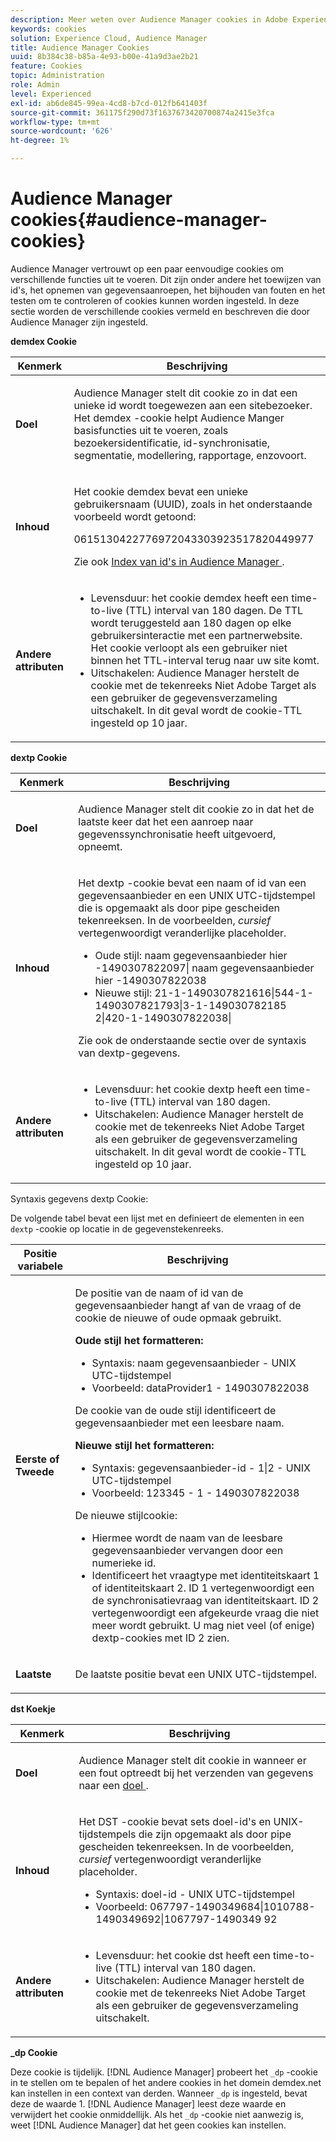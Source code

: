 ```yaml
---
description: Meer weten over Audience Manager cookies in Adobe Experience Cloud?
keywords: cookies
solution: Experience Cloud, Audience Manager
title: Audience Manager Cookies
uuid: 8b384c38-b85a-4e93-b00e-41a9d3ae2b21
feature: Cookies
topic: Administration
role: Admin
level: Experienced
exl-id: ab6de845-99ea-4cd8-b7cd-012fb641403f
source-git-commit: 361175f290d73f1637673420700874a2415e3fca
workflow-type: tm+mt
source-wordcount: '626'
ht-degree: 1%

---
```


# Audience Manager cookies{#audience-manager-cookies}

Audience Manager vertrouwt op een paar eenvoudige cookies om verschillende functies uit te voeren. Dit zijn onder andere het toewijzen van id&#39;s, het opnemen van gegevensaanroepen, het bijhouden van fouten en het testen om te controleren of cookies kunnen worden ingesteld. In deze sectie worden de verschillende cookies vermeld en beschreven die door Audience Manager zijn ingesteld.

**demdex Cookie**

<table id="table_1CCF7EA2BC9E421F8DEECA5F611E33F6"> 
 <thead> 
  <tr> 
   <th colname="col1" class="entry"> Kenmerk </th> 
   <th colname="col2" class="entry"> Beschrijving </th> 
  </tr> 
 </thead>
 <tbody> 
  <tr> 
   <td colname="col1"> <p> <b> Doel </b> </p> </td> 
   <td colname="col2"> <p> <span class="keyword"> Audience Manager </span> stelt dit cookie zo in dat een unieke id wordt toegewezen aan een sitebezoeker. Het <span class="wintitle"> demdex </span> -cookie helpt <span class="keyword"> Audience Manger </span> basisfuncties uit te voeren, zoals bezoekersidentificatie, id-synchronisatie, segmentatie, modellering, rapportage, enzovoort. </p> </td> 
  </tr> 
  <tr> 
   <td colname="col1"> <p> <b> Inhoud </b> </p> </td> 
   <td colname="col2"> <p>Het cookie <span class="wintitle"> demdex </span> bevat een unieke gebruikersnaam (UUID), zoals in het onderstaande voorbeeld wordt getoond: </p> <p> <span class="codeph"> 0615130422776972043303923517820449977 </span> </p> <p>Zie ook <a href="https://experienceleague.adobe.com/docs/audience-manager/user-guide/reference/ids-in-aam.html?lang=nl-NL" format="https" scope="external"> Index van id's in Audience Manager </a> . </p> </td> 
  </tr> 
  <tr> 
   <td colname="col1"> <p> <b> Andere attributen </b> </p> </td> 
   <td colname="col2"> <p> 
     <ul id="ul_11291DA87C5045E880034E06C863BCDA"> 
      <li id="li_40C30A06A12449A4A8748621223CA71B">Levensduur: het cookie <span class="wintitle"> demdex </span> heeft een time-to-live (TTL) interval van 180 dagen. De TTL wordt teruggesteld aan 180 dagen op elke gebruikersinteractie met een partnerwebsite. Het cookie verloopt als een gebruiker niet binnen het TTL-interval terug naar uw site komt. </li> 
      <li id="li_A589EDA2198249829207A183872EF1FF">Uitschakelen: <span class="keyword"> Audience Manager </span> herstelt de cookie met de tekenreeks <span class="codeph"> Niet Adobe Target </span> als een gebruiker de gegevensverzameling uitschakelt. In dit geval wordt de cookie-TTL ingesteld op 10 jaar. </li> 
     </ul> </p> </td> 
  </tr> 
 </tbody> 
</table>

**dextp Cookie**

<table id="table_7343C9C9ADD24D3FA693ECC76E4A4045"> 
 <thead> 
  <tr> 
   <th colname="col1" class="entry"> Kenmerk </th> 
   <th colname="col2" class="entry"> Beschrijving </th> 
  </tr> 
 </thead>
 <tbody> 
  <tr> 
   <td colname="col1"> <p> <b> Doel </b> </p> </td> 
   <td colname="col2"> <p> <span class="keyword"> Audience Manager </span> stelt dit cookie zo in dat het de laatste keer dat het een aanroep naar gegevenssynchronisatie heeft uitgevoerd, opneemt. </p> </td> 
  </tr> 
  <tr> 
   <td colname="col1"> <p> <b> Inhoud </b> </p> </td> 
   <td colname="col2"> <p>Het <span class="wintitle"> dextp </span> -cookie bevat een naam of id van een gegevensaanbieder en een UNIX UTC-tijdstempel die is opgemaakt als door pipe gescheiden tekenreeksen. In de voorbeelden, <i> cursief </i> vertegenwoordigt veranderlijke placeholder. </p> <p> 
     <ul id="ul_80D0BC3FCF06470991E12712401D784A"> 
      <li id="li_03747A433CEB4756A26CD866E716B89D">Oude stijl: <span class="codeph"> <span class="varname"> naam gegevensaanbieder hier </span> -1490307822097| <span class="varname"> naam gegevensaanbieder hier </span> -1490307822038 </span> </li> 
      <li id="li_79E7000E82DB4ADA9E9887B017343B2D">Nieuwe stijl: <span class="codeph"> 21-1-1490307821616|544-1-1490307821793|3-1-149030782185 2|420-1-1490307822038| </span> </li> 
     </ul> </p> <p>Zie ook de onderstaande sectie over de syntaxis van dextp-gegevens. </p> </td> 
  </tr> 
  <tr> 
   <td colname="col1"> <p> <b> Andere attributen </b> </p> </td> 
   <td colname="col2"> <p> 
     <ul id="ul_4922AC2CD55D4C888A6FBEB22F8B889B"> 
      <li id="li_91A68C44E53840379C2ACDED25468735">Levensduur: het cookie <span class="wintitle"> dextp </span> heeft een time-to-live (TTL) interval van 180 dagen. </li> 
      <li id="li_6B8C674EFAAC4DABA0A640CF29247F99">Uitschakelen: <span class="keyword"> Audience Manager </span> herstelt de cookie met de tekenreeks <span class="codeph"> Niet Adobe Target </span> als een gebruiker de gegevensverzameling uitschakelt. In dit geval wordt de cookie-TTL ingesteld op 10 jaar. </li> 
     </ul> </p> </td> 
  </tr> 
 </tbody> 
</table>

Syntaxis gegevens dextp Cookie:

De volgende tabel bevat een lijst met en definieert de elementen in een `dextp` -cookie op locatie in de gegevenstekenreeks.

<table id="table_BE00604B97F24F5A94AA4F566063D785"> 
 <thead> 
  <tr> 
   <th colname="col1" class="entry"> Positie variabele </th> 
   <th colname="col2" class="entry"> Beschrijving </th> 
  </tr> 
 </thead>
 <tbody> 
  <tr> 
   <td colname="col1"> <p> <b> Eerste of Tweede </b> </p> </td> 
   <td colname="col2"> <p>De positie van de naam of id van de gegevensaanbieder hangt af van de vraag of de cookie de nieuwe of oude opmaak gebruikt. </p> <p> <b> Oude stijl het formatteren:</b> </p> <p> 
     <ul id="ul_5BFBF40E3FE849CA859030F2D070FDF6"> 
      <li id="li_E8F4DC0CB15B472ABE9892B3A61D7F77">Syntaxis: <span class="codeph"> <span class="varname"> naam gegevensaanbieder </span> - <span class="varname"> UNIX UTC-tijdstempel </span> </span> </li> 
      <li id="li_7CD8B101156140F49EA97B18E9591402">Voorbeeld: <span class="codeph"> dataProvider1 - 1490307822038 </span> </li> 
     </ul> </p> <p>De cookie van de oude stijl identificeert de gegevensaanbieder met een leesbare naam. </p> <p> <b> Nieuwe stijl het formatteren:</b> </p> <p> 
     <ul id="ul_AC6225CA781746148C125F21DFED1ED9"> 
      <li id="li_29C4B52E398B4EA28944980A15B05A57">Syntaxis: <span class="codeph"> <span class="varname"> gegevensaanbieder-id </span> - 1|2 - <span class="varname"> UNIX UTC-tijdstempel </span> </span> </li> 
      <li id="li_3BF30CA5FED242DF96E0B54AFC64B06F">Voorbeeld: <span class="codeph"> 123345 - 1 - 1490307822038 </span> </li> 
     </ul> </p> <p>De nieuwe stijlcookie: </p> <p> 
     <ul id="ul_F05A91A455FA44C7A71186C0C9E31630"> 
      <li id="li_A8C9638173684359BABC4207845A4F48">Hiermee wordt de naam van de leesbare gegevensaanbieder vervangen door een numerieke id. </li> 
      <li id="li_28F1E2DB24904E53BE9718AD788CE61E">Identificeert het vraagtype met identiteitskaart 1 of identiteitskaart 2. ID 1 vertegenwoordigt een de synchronisatievraag van identiteitskaart. ID 2 vertegenwoordigt een afgekeurde vraag die niet meer wordt gebruikt. U mag niet veel (of enige) dextp-cookies met ID 2 zien. </li> 
     </ul> </p> </td> 
  </tr> 
  <tr> 
   <td colname="col1"> <p> <b> Laatste </b> </p> </td> 
   <td colname="col2"> <p>De laatste positie bevat een UNIX UTC-tijdstempel. </p> </td> 
  </tr> 
 </tbody> 
</table>

**dst Koekje**

<table id="table_83AE9B6350C6408BAECD9FCF33022B98"> 
 <thead> 
  <tr> 
   <th colname="col1" class="entry"> Kenmerk </th> 
   <th colname="col2" class="entry"> Beschrijving </th> 
  </tr> 
 </thead>
 <tbody> 
  <tr> 
   <td colname="col1"> <p> <b> Doel </b> </p> </td> 
   <td colname="col2"> <p> <span class="keyword"> Audience Manager </span> stelt dit cookie in wanneer er een fout optreedt bij het verzenden van gegevens naar een <a href="https://experienceleague.adobe.com/docs/audience-manager/user-guide/features/destinations/destinations.html?lang=nl-NL" format="https" scope="external"> doel </a> . </p> </td> 
  </tr> 
  <tr> 
   <td colname="col1"> <p> <b> Inhoud </b> </p> </td> 
   <td colname="col2"> <p> Het <span class="wintitle"> DST </span> -cookie bevat sets doel-id's en UNIX-tijdstempels die zijn opgemaakt als door pipe gescheiden tekenreeksen. In de voorbeelden, <i> cursief </i> vertegenwoordigt veranderlijke placeholder. </p> <p> 
     <ul id="ul_CE98076A02DA413486C1D341E9806889"> 
      <li id="li_850209D956644749B98C7A208C825C15">Syntaxis: <span class="codeph"> <span class="varname"> doel-id </span> - <span class="varname"> UNIX UTC-tijdstempel </span> </span> </li> 
      <li id="li_4A22152C70844733982230EBF7B9EB78">Voorbeeld: <span class="codeph"> 067797-1490349684|1010788-1490349692|1067797-1490349 92 </span> </li> 
     </ul> </p> </td> 
  </tr> 
  <tr> 
   <td colname="col1"> <p> <b> Andere attributen </b> </p> </td> 
   <td colname="col2"> <p> 
     <ul id="ul_5D13DD701B484B51BF2808A69A919106"> 
      <li id="li_4E665114C63246FBA32A4E19984D2693">Levensduur: het cookie <span class="wintitle"> dst </span> heeft een time-to-live (TTL) interval van 180 dagen. </li> 
      <li id="li_A682B566704F43D2AB72487EFF212474">Uitschakelen: <span class="keyword"> Audience Manager </span> herstelt de cookie met de tekenreeks <span class="codeph"> Niet Adobe Target </span> als een gebruiker de gegevensverzameling uitschakelt. </li> 
     </ul> </p> </td> 
  </tr> 
 </tbody> 
</table>

**_dp Cookie**

Deze cookie is tijdelijk. [!DNL Audience Manager] probeert het `_dp` -cookie in te stellen om te bepalen of het andere cookies in het domein demdex.net kan instellen in een context van derden. Wanneer `_dp` is ingesteld, bevat deze de waarde 1. [!DNL Audience Manager] leest deze waarde en verwijdert het cookie onmiddellijk. Als het `_dp` -cookie niet aanwezig is, weet [!DNL Audience Manager] dat het geen cookies kan instellen.
